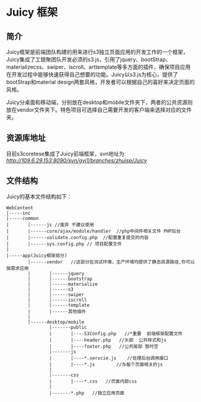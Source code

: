 # Juicy 框架

## 简介

Juicy框架是前端团队构建的用来进行s3独立页面应用的开发工作的一个框架，Juicy集成了工银聚团队开发必须的s3.js，引用了jquery、bootStrap、materializecss、swiper、iscroll、arttemplate等多方面的插件，确保项目应用在开发过程中能够快速获得自己想要的功能。Juicy以s3.js为核心，提供了bootStrap和material design两套风格，开发者可以根据自己的喜好来决定页面的风格。

Juicy分桌面和移动端，分别放在desktop和mobile文件夹下，两者的公共资源则放在vendor文件夹下。特色项目可选择自己需要开发的客户端来选择对应的文件夹。

## 资源库地址

目前s3coretese集成了Juicy前端框架，svn地址为: *http://109.6.29.153:8090/svn/gyj1/branches/zhuisp/Juicy*

## 文件结构

Juicy的基本文件结构如下：

```
WebContent
|-----inc   
|-----common                          
|		|------js //废弃 不建议使用
|		|------core/ajax/module/handler  //php中间件相关文件 PHP后台
|       |------validate.config.php  //配置重复提交的内容
|		|------sys.config.php // 项目配置文件
|		
|-----app(Juicy框架部分)
		|------vendor   //这部分在测试环境，生产环境均提供了静态资源路径,你可以按需求应用
		|		|------jquery
		|		|------bootstrap
		|		|------materialize
		|		|------s3
		|		|------swiper
		|		|------iscroll
		|		|------template
		|		|------其他插件
		|
		|------desktop/mobile 
				|-------public
				|       |----S3Config.php   //*重要  前端框架配置文件
				|       |----header.php   //头部  公共样式和js
				|       |----footer.php   //公共尾部 暂时空
				|-------js	
				|       |----*.servcie.js    //处理后台调用接口
				|       |----*.js        //与每个页面相关的js
				|
				|-------css
				|       |----*.css   //页面内部css
				|		
				|-------*.php   //独立应用页面
```

